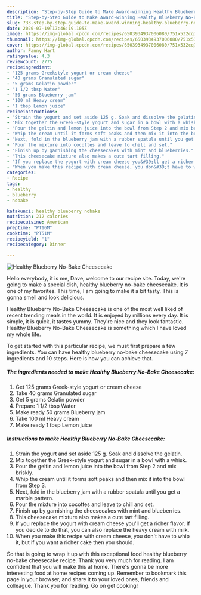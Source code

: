 ```yaml
---
description: "Step-by-Step Guide to Make Award-winning Healthy Blueberry No-Bake Cheesecake"
title: "Step-by-Step Guide to Make Award-winning Healthy Blueberry No-Bake Cheesecake"
slug: 733-step-by-step-guide-to-make-award-winning-healthy-blueberry-no-bake-cheesecake
date: 2020-07-19T17:46:19.105Z
image: https://img-global.cpcdn.com/recipes/6503934937006080/751x532cq70/healthy-blueberry-no-bake-cheesecake-recipe-main-photo.jpg
thumbnail: https://img-global.cpcdn.com/recipes/6503934937006080/751x532cq70/healthy-blueberry-no-bake-cheesecake-recipe-main-photo.jpg
cover: https://img-global.cpcdn.com/recipes/6503934937006080/751x532cq70/healthy-blueberry-no-bake-cheesecake-recipe-main-photo.jpg
author: Fanny Hart
ratingvalue: 4.3
reviewcount: 2775
recipeingredient:
- "125 grams Greekstyle yogurt or cream cheese"
- "40 grams Granulated sugar"
- "5 grams Gelatin powder"
- "1 1/2 tbsp Water"
- "50 grams Blueberry jam"
- "100 ml Heavy cream"
- "1 tbsp Lemon juice"
recipeinstructions:
- "Strain the yogurt and set aside 125 g. Soak and dissolve the gelatin."
- "Mix together the Greek-style yogurt and sugar in a bowl with a whisk."
- "Pour the geltin and lemon juice into the bowl from Step 2 and mix briskly."
- "Whip the cream until it forms soft peaks and then mix it into the bowl from Step 3."
- "Next, fold in the blueberry jam with a rubber spatula until you get a marble pattern."
- "Pour the mixture into cocottes and leave to chill and set."
- "Finish up by garnishing the cheesecakes with mint and blueberries."
- "This cheesecake mixture also makes a cute tart filling."
- "If you replace the yogurt with cream cheese you&#39;ll get a richer flavor. If you decide to do that, you can also replace the heavy cream with milk."
- "When you make this recipe with cream cheese, you don&#39;t have to whip it, but if you want a richer cake then you should."
categories:
- Recipe
tags:
- healthy
- blueberry
- nobake

katakunci: healthy blueberry nobake 
nutrition: 212 calories
recipecuisine: American
preptime: "PT16M"
cooktime: "PT51M"
recipeyield: "1"
recipecategory: Dinner

---
```



![Healthy Blueberry No-Bake Cheesecake](https://img-global.cpcdn.com/recipes/6503934937006080/751x532cq70/healthy-blueberry-no-bake-cheesecake-recipe-main-photo.jpg)

Hello everybody, it is me, Dave, welcome to our recipe site. Today, we're going to make a special dish, healthy blueberry no-bake cheesecake. It is one of my favorites. This time, I am going to make it a bit tasty. This is gonna smell and look delicious.



Healthy Blueberry No-Bake Cheesecake is one of the most well liked of recent trending meals in the world. It is enjoyed by millions every day. It is simple, it is quick, it tastes yummy. They're nice and they look fantastic. Healthy Blueberry No-Bake Cheesecake is something which I have loved my whole life.


To get started with this particular recipe, we must first prepare a few ingredients. You can have healthy blueberry no-bake cheesecake using 7 ingredients and 10 steps. Here is how you can achieve that.

<!--inarticleads1-->

##### The ingredients needed to make Healthy Blueberry No-Bake Cheesecake:

1. Get 125 grams Greek-style yogurt or cream cheese
1. Take 40 grams Granulated sugar
1. Get 5 grams Gelatin powder
1. Prepare 1 1/2 tbsp Water
1. Make ready 50 grams Blueberry jam
1. Take 100 ml Heavy cream
1. Make ready 1 tbsp Lemon juice




<!--inarticleads2-->

##### Instructions to make Healthy Blueberry No-Bake Cheesecake:

1. Strain the yogurt and set aside 125 g. Soak and dissolve the gelatin.
1. Mix together the Greek-style yogurt and sugar in a bowl with a whisk.
1. Pour the geltin and lemon juice into the bowl from Step 2 and mix briskly.
1. Whip the cream until it forms soft peaks and then mix it into the bowl from Step 3.
1. Next, fold in the blueberry jam with a rubber spatula until you get a marble pattern.
1. Pour the mixture into cocottes and leave to chill and set.
1. Finish up by garnishing the cheesecakes with mint and blueberries.
1. This cheesecake mixture also makes a cute tart filling.
1. If you replace the yogurt with cream cheese you&#39;ll get a richer flavor. If you decide to do that, you can also replace the heavy cream with milk.
1. When you make this recipe with cream cheese, you don&#39;t have to whip it, but if you want a richer cake then you should.




So that is going to wrap it up with this exceptional food healthy blueberry no-bake cheesecake recipe. Thank you very much for reading. I am confident that you will make this at home. There's gonna be more interesting food at home recipes coming up. Remember to bookmark this page in your browser, and share it to your loved ones, friends and colleague. Thank you for reading. Go on get cooking!
